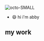 ![octo-SMALL](https://github.com/abby-riley03/abby/assets/155670707/756c9798-36fe-48d2-8c50-80d09185bb69)
- :smile:	hi i'm abby

 ## my work
